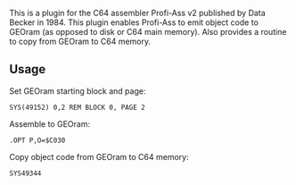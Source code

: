 This is a plugin for the C64 assembler Profi-Ass v2 published by Data
Becker in 1984. This plugin enables Profi-Ass to emit object code to
GEOram (as opposed to disk or C64 main memory). Also provides a
routine to copy from GEOram to C64 memory.

Usage
---

Set GEOram starting block and page:

    SYS(49152) 0,2 REM BLOCK 0, PAGE 2

Assemble to GEOram:

    .OPT P,O=$C030

Copy object code from GEOram to C64 memory:

    SYS49344
